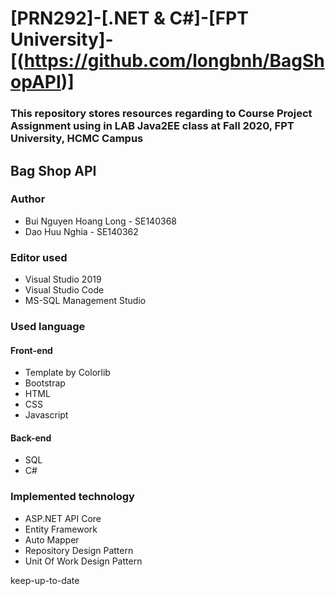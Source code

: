 # [PRN292]-[.NET & C#]-[FPT University]-[(https://github.com/longbnh/BagShopAPI)]
### This repository stores resources regarding to Course Project Assignment using in LAB Java2EE class at Fall 2020, FPT University, HCMC Campus
## Bag Shop API
### Author 
* Bui Nguyen Hoang Long - SE140368
* Dao Huu Nghia - SE140362
### Editor used
* Visual Studio 2019
* Visual Studio Code
* MS-SQL Management Studio
### Used language
#### Front-end
* Template by Colorlib
* Bootstrap
* HTML
* CSS
* Javascript
#### Back-end
* SQL
* C#
### Implemented technology
* ASP.NET API Core
* Entity Framework
* Auto Mapper
* Repository Design Pattern
* Unit Of Work Design Pattern

keep-up-to-date 
